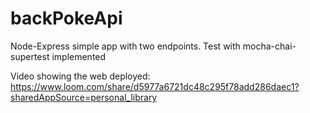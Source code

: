 # backPokeApi

Node-Express simple app with two endpoints.
Test with mocha-chai-supertest implemented

Video showing the web deployed:
https://www.loom.com/share/d5977a6721dc48c295f78add286daec1?sharedAppSource=personal_library

